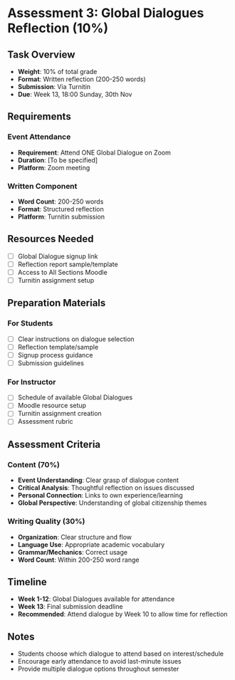 # Assessment 3: Global Dialogues Reflection (10%)

## Task Overview
- **Weight**: 10% of total grade
- **Format**: Written reflection (200-250 words)
- **Submission**: Via Turnitin
- **Due**: Week 13, 18:00 Sunday, 30th Nov

## Requirements
### Event Attendance
- **Requirement**: Attend ONE Global Dialogue on Zoom
- **Duration**: [To be specified]
- **Platform**: Zoom meeting

### Written Component
- **Word Count**: 200-250 words
- **Format**: Structured reflection
- **Platform**: Turnitin submission

## Resources Needed
- [ ] Global Dialogue signup link
- [ ] Reflection report sample/template
- [ ] Access to All Sections Moodle
- [ ] Turnitin assignment setup

## Preparation Materials
### For Students
- [ ] Clear instructions on dialogue selection
- [ ] Reflection template/sample
- [ ] Signup process guidance
- [ ] Submission guidelines

### For Instructor
- [ ] Schedule of available Global Dialogues
- [ ] Moodle resource setup
- [ ] Turnitin assignment creation
- [ ] Assessment rubric

## Assessment Criteria
### Content (70%)
- **Event Understanding**: Clear grasp of dialogue content
- **Critical Analysis**: Thoughtful reflection on issues discussed
- **Personal Connection**: Links to own experience/learning
- **Global Perspective**: Understanding of global citizenship themes

### Writing Quality (30%)
- **Organization**: Clear structure and flow
- **Language Use**: Appropriate academic vocabulary
- **Grammar/Mechanics**: Correct usage
- **Word Count**: Within 200-250 word range

## Timeline
- **Week 1-12**: Global Dialogues available for attendance
- **Week 13**: Final submission deadline
- **Recommended**: Attend dialogue by Week 10 to allow time for reflection

## Notes
- Students choose which dialogue to attend based on interest/schedule
- Encourage early attendance to avoid last-minute issues
- Provide multiple dialogue options throughout semester

